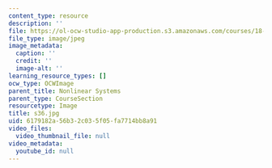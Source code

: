 ```yaml
---
content_type: resource
description: ''
file: https://ol-ocw-studio-app-production.s3.amazonaws.com/courses/18-03sc-differential-equations-fall-2011/6179182a56b32c035f05fa7714bb8a91_s36.jpg
file_type: image/jpeg
image_metadata:
  caption: ''
  credit: ''
  image-alt: ''
learning_resource_types: []
ocw_type: OCWImage
parent_title: Nonlinear Systems
parent_type: CourseSection
resourcetype: Image
title: s36.jpg
uid: 6179182a-56b3-2c03-5f05-fa7714bb8a91
video_files:
  video_thumbnail_file: null
video_metadata:
  youtube_id: null
---
```


